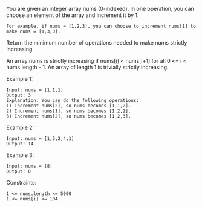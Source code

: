 You are given an integer array nums (0-indexed). In one operation, you can choose an element of the array and increment it by 1.

    For example, if nums = [1,2,3], you can choose to increment nums[1] to make nums = [1,3,3].

Return the minimum number of operations needed to make nums strictly increasing.

An array nums is strictly increasing if nums[i] < nums[i+1] for all 0 <= i < nums.length - 1. An array of length 1 is trivially strictly increasing.

Example 1:

    Input: nums = [1,1,1]
    Output: 3
    Explanation: You can do the following operations:
    1) Increment nums[2], so nums becomes [1,1,2].
    2) Increment nums[1], so nums becomes [1,2,2].
    3) Increment nums[2], so nums becomes [1,2,3].

Example 2:

    Input: nums = [1,5,2,4,1]
    Output: 14

Example 3:

    Input: nums = [8]
    Output: 0

Constraints:

    1 <= nums.length <= 5000
    1 <= nums[i] <= 104
